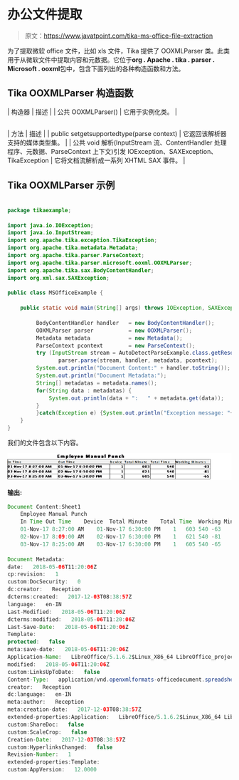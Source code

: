 # 办公文件提取

> 原文：<https://www.javatpoint.com/tika-ms-office-file-extraction>

为了提取微软 office 文件，比如 xls 文件，Tika 提供了 OOXMLParser 类。此类用于从微软文件中提取内容和元数据。它位于**org . Apache . tika . parser . Microsoft . ooxml**包中，包含下面列出的各种构造函数和方法。

## Tika OOXMLParser 构造函数

| 构造器 | 描述 |
| 公共 OOXMLParser() | 它用于实例化类。 |

## 

| 方法 | 描述 |
| public set<mediatype>getsupportedtype(parse context)</mediatype> | 它返回该解析器支持的媒体类型集。 |
| 公共 void 解析(InputStream 流、ContentHandler 处理程序、元数据、ParseContext 上下文)引发 IOException、SAXException、TikaException | 它将文档流解析成一系列 XHTML SAX 事件。 |

## Tika OOXMLParser 示例

```java

package tikaexample;

import java.io.IOException;
import java.io.InputStream;
import org.apache.tika.exception.TikaException;
import org.apache.tika.metadata.Metadata;
import org.apache.tika.parser.ParseContext;
import org.apache.tika.parser.microsoft.ooxml.OOXMLParser;
import org.apache.tika.sax.BodyContentHandler;
import org.xml.sax.SAXException;

public class MSOfficeExample {

	public static void main(String[] args) throws IOException, SAXException, TikaException {

		 BodyContentHandler handler   = new BodyContentHandler();
		 OOXMLParser parser           = new OOXMLParser();
		 Metadata metadata            = new Metadata();
		 ParseContext pcontext        = new ParseContext();
		 try (InputStream stream = AutoDetectParseExample.class.getResourceAsStream("javatpoint.xls")) {
		        parser.parse(stream, handler, metadata, pcontext);
	     System.out.println("Document Content:" + handler.toString());
	     System.out.println("Document Metadata:");
	     String[] metadatas = metadata.names(); 
	     for(String data : metadatas) {
	         System.out.println(data + ":   " + metadata.get(data));  
	     }
		 }catch(Exception e) {System.out.println("Exception message: "+ e.getMessage());}		
	}
}

```

我们的文件包含以下内容。

![Tika MS Office File Extraction](img/e32dd6c916c64d3ed51bbf36b1b3c506.png)

**输出:**

```java
Document Content:Sheet1
	Employee Manual Punch
	In Time	Out Time	Device	Total Minute	Total Time	Working Minutes
	01-Nov-17 8:27:00 AM	01-Nov-17 6:30:00 PM	1	603	540	-63
	02-Nov-17 8:09:00 AM	02-Nov-17 6:30:00 PM	1	621	540	-81
	03-Nov-17 8:25:00 AM	03-Nov-17 6:30:00 PM	1	605	540	-65

Document Metadata:
date:   2018-05-06T11:20:06Z
cp:revision:   1
custom:DocSecurity:   0
dc:creator:   Reception
dcterms:created:   2017-12-03T08:38:57Z
language:   en-IN
Last-Modified:   2018-05-06T11:20:06Z
dcterms:modified:   2018-05-06T11:20:06Z
Last-Save-Date:   2018-05-06T11:20:06Z
Template:   
protected:   false
meta:save-date:   2018-05-06T11:20:06Z
Application-Name:   LibreOffice/5.1.6.2$Linux_X86_64 LibreOffice_project/10m0$Build-2
modified:   2018-05-06T11:20:06Z
custom:LinksUpToDate:   false
Content-Type:   application/vnd.openxmlformats-officedocument.spreadsheetml.sheet
creator:   Reception
dc:language:   en-IN
meta:author:   Reception
meta:creation-date:   2017-12-03T08:38:57Z
extended-properties:Application:   LibreOffice/5.1.6.2$Linux_X86_64 LibreOffice_project/10m0$Build-2
custom:ShareDoc:   false
custom:ScaleCrop:   false
Creation-Date:   2017-12-03T08:38:57Z
custom:HyperlinksChanged:   false
Revision-Number:   1
extended-properties:Template:   
custom:AppVersion:   12.0000

```